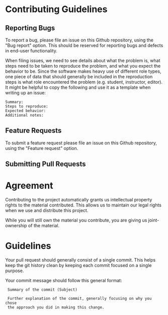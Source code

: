 # Contributing Guidelines

## Reporting Bugs

To report a bug, please file an issue on this Github repository, using the "Bug report" option. This should be reserved for reporting bugs and defects in end-user functionality.

When filing issues, we need to see details about what the problem is, what steps need to be taken to reproduce the problem, and what you expect the behavior to be. Since the software makes heavy use of different role types, one piece of data that should generally be included in the reproduction steps is what role encountered the problem (e.g. student, instructor, editor). It might be helpful to copy the following and use it as a template when writing up an issue:

```
Summary:
Steps to reproduce:
Expected behavior:
Additional notes:
```

## Feature Requests

To submit a feature request please file an issue on this Github repository, using the "Feature request" option.

## Submitting Pull Requests

# Agreement

Contributing to the project automatically grants us intellectual property rights to the material contributed. This allows us to maintain our legal rights when we use and distribute this project.

While you will still own the material you contribute, you are giving us joint-ownership of the material.

# Guidelines

Your pull request should generally consist of a single commit. This helps keep the git history clean by keeping each commit focused on a single purpose.

Your commit message should follow this general format:

```
 Summary of the commit (Subject)

 Further explanation of the commit, generally focusing on why you chose
 the approach you did in making this change.
```
